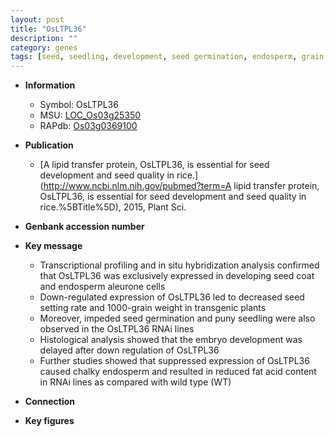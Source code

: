 ```yaml
---
layout: post
title: "OsLTPL36"
description: ""
category: genes
tags: [seed, seedling, development, seed germination, endosperm, grain weight]
---
```


* **Information**  
    + Symbol: OsLTPL36  
    + MSU: [LOC_Os03g25350](http://rice.plantbiology.msu.edu/cgi-bin/ORF_infopage.cgi?orf=LOC_Os03g25350)  
    + RAPdb: [Os03g0369100](http://rapdb.dna.affrc.go.jp/viewer/gbrowse_details/irgsp1?name=Os03g0369100)  

* **Publication**  
    + [A lipid transfer protein, OsLTPL36, is essential for seed development and seed quality in rice.](http://www.ncbi.nlm.nih.gov/pubmed?term=A lipid transfer protein, OsLTPL36, is essential for seed development and seed quality in rice.%5BTitle%5D), 2015, Plant Sci.

* **Genbank accession number**  

* **Key message**  
    + Transcriptional profiling and in situ hybridization analysis confirmed that OsLTPL36 was exclusively expressed in developing seed coat and endosperm aleurone cells
    + Down-regulated expression of OsLTPL36 led to decreased seed setting rate and 1000-grain weight in transgenic plants
    + Moreover, impeded seed germination and puny seedling were also observed in the OsLTPL36 RNAi lines
    + Histological analysis showed that the embryo development was delayed after down regulation of OsLTPL36
    + Further studies showed that suppressed expression of OsLTPL36 caused chalky endosperm and resulted in reduced fat acid content in RNAi lines as compared with wild type (WT)

* **Connection**  

* **Key figures**  


